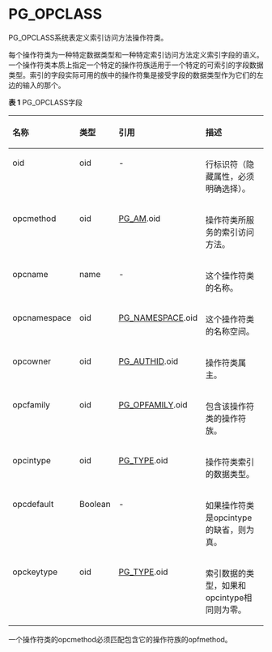 # PG\_OPCLASS<a name="ZH-CN_TOPIC_0289899823"></a>

PG\_OPCLASS系统表定义索引访问方法操作符类。

每个操作符类为一种特定数据类型和一种特定索引访问方法定义索引字段的语义。一个操作符类本质上指定一个特定的操作符族适用于一个特定的可索引的字段数据类型。索引的字段实际可用的族中的操作符集是接受字段的数据类型作为它们的左边的输入的那个。

**表 1**  PG\_OPCLASS字段

<a name="zh-cn_topic_0283136567_zh-cn_topic_0237122303_zh-cn_topic_0059777477_t92cf0144a9404fe7808609f499d5a37d"></a>
<table><thead align="left"><tr id="zh-cn_topic_0283136567_zh-cn_topic_0237122303_zh-cn_topic_0059777477_raaab4c385d6d4091a410867e38f742d9"><th class="cellrowborder" valign="top" width="18.23%" id="mcps1.2.5.1.1"><p id="zh-cn_topic_0283136567_zh-cn_topic_0237122303_zh-cn_topic_0059777477_a0e7e4255bba649ee93e9648679bdf603"><a name="zh-cn_topic_0283136567_zh-cn_topic_0237122303_zh-cn_topic_0059777477_a0e7e4255bba649ee93e9648679bdf603"></a><a name="zh-cn_topic_0283136567_zh-cn_topic_0237122303_zh-cn_topic_0059777477_a0e7e4255bba649ee93e9648679bdf603"></a>名称</p>
</th>
<th class="cellrowborder" valign="top" width="11.65%" id="mcps1.2.5.1.2"><p id="zh-cn_topic_0283136567_zh-cn_topic_0237122303_zh-cn_topic_0059777477_afd9e0a02b0b4426fa89b3a59515bb108"><a name="zh-cn_topic_0283136567_zh-cn_topic_0237122303_zh-cn_topic_0059777477_afd9e0a02b0b4426fa89b3a59515bb108"></a><a name="zh-cn_topic_0283136567_zh-cn_topic_0237122303_zh-cn_topic_0059777477_afd9e0a02b0b4426fa89b3a59515bb108"></a>类型</p>
</th>
<th class="cellrowborder" valign="top" width="28.01%" id="mcps1.2.5.1.3"><p id="zh-cn_topic_0283136567_zh-cn_topic_0237122303_zh-cn_topic_0059777477_aedb49d9bea7c483cacb5c1629cd4ba84"><a name="zh-cn_topic_0283136567_zh-cn_topic_0237122303_zh-cn_topic_0059777477_aedb49d9bea7c483cacb5c1629cd4ba84"></a><a name="zh-cn_topic_0283136567_zh-cn_topic_0237122303_zh-cn_topic_0059777477_aedb49d9bea7c483cacb5c1629cd4ba84"></a>引用</p>
</th>
<th class="cellrowborder" valign="top" width="42.11%" id="mcps1.2.5.1.4"><p id="zh-cn_topic_0283136567_zh-cn_topic_0237122303_zh-cn_topic_0059777477_abd5eeadd3fe84b06818a8619e95dcf4e"><a name="zh-cn_topic_0283136567_zh-cn_topic_0237122303_zh-cn_topic_0059777477_abd5eeadd3fe84b06818a8619e95dcf4e"></a><a name="zh-cn_topic_0283136567_zh-cn_topic_0237122303_zh-cn_topic_0059777477_abd5eeadd3fe84b06818a8619e95dcf4e"></a>描述</p>
</th>
</tr>
</thead>
<tbody><tr id="zh-cn_topic_0283136567_zh-cn_topic_0237122303_zh-cn_topic_0059777477_re9e8e3bab3e94db883ff669df880dbee"><td class="cellrowborder" valign="top" width="18.23%" headers="mcps1.2.5.1.1 "><p id="zh-cn_topic_0283136567_zh-cn_topic_0237122303_zh-cn_topic_0059777477_af61910c242fd49ddba78cccf9bf1aaf9"><a name="zh-cn_topic_0283136567_zh-cn_topic_0237122303_zh-cn_topic_0059777477_af61910c242fd49ddba78cccf9bf1aaf9"></a><a name="zh-cn_topic_0283136567_zh-cn_topic_0237122303_zh-cn_topic_0059777477_af61910c242fd49ddba78cccf9bf1aaf9"></a>oid</p>
</td>
<td class="cellrowborder" valign="top" width="11.65%" headers="mcps1.2.5.1.2 "><p id="zh-cn_topic_0283136567_zh-cn_topic_0237122303_zh-cn_topic_0059777477_a5a51e37d0fb54aff8f8f9ade7cfda732"><a name="zh-cn_topic_0283136567_zh-cn_topic_0237122303_zh-cn_topic_0059777477_a5a51e37d0fb54aff8f8f9ade7cfda732"></a><a name="zh-cn_topic_0283136567_zh-cn_topic_0237122303_zh-cn_topic_0059777477_a5a51e37d0fb54aff8f8f9ade7cfda732"></a>oid</p>
</td>
<td class="cellrowborder" valign="top" width="28.01%" headers="mcps1.2.5.1.3 "><p id="zh-cn_topic_0283136567_zh-cn_topic_0237122303_zh-cn_topic_0059777477_a836948524eba45309877d1b9465486b1"><a name="zh-cn_topic_0283136567_zh-cn_topic_0237122303_zh-cn_topic_0059777477_a836948524eba45309877d1b9465486b1"></a><a name="zh-cn_topic_0283136567_zh-cn_topic_0237122303_zh-cn_topic_0059777477_a836948524eba45309877d1b9465486b1"></a>-</p>
</td>
<td class="cellrowborder" valign="top" width="42.11%" headers="mcps1.2.5.1.4 "><p id="zh-cn_topic_0283136567_zh-cn_topic_0237122303_zh-cn_topic_0059777477_aff3706ce0dc5449ca611422821b421e3"><a name="zh-cn_topic_0283136567_zh-cn_topic_0237122303_zh-cn_topic_0059777477_aff3706ce0dc5449ca611422821b421e3"></a><a name="zh-cn_topic_0283136567_zh-cn_topic_0237122303_zh-cn_topic_0059777477_aff3706ce0dc5449ca611422821b421e3"></a>行标识符（隐藏属性，必须明确选择）。</p>
</td>
</tr>
<tr id="zh-cn_topic_0283136567_zh-cn_topic_0237122303_zh-cn_topic_0059777477_r773157059f7f47c5a153e7ee7ba11433"><td class="cellrowborder" valign="top" width="18.23%" headers="mcps1.2.5.1.1 "><p id="zh-cn_topic_0283136567_zh-cn_topic_0237122303_zh-cn_topic_0059777477_aac8faa7612fe479c860d5b81c559fe53"><a name="zh-cn_topic_0283136567_zh-cn_topic_0237122303_zh-cn_topic_0059777477_aac8faa7612fe479c860d5b81c559fe53"></a><a name="zh-cn_topic_0283136567_zh-cn_topic_0237122303_zh-cn_topic_0059777477_aac8faa7612fe479c860d5b81c559fe53"></a>opcmethod</p>
</td>
<td class="cellrowborder" valign="top" width="11.65%" headers="mcps1.2.5.1.2 "><p id="zh-cn_topic_0283136567_zh-cn_topic_0237122303_zh-cn_topic_0059777477_a1774eb4b9211487d93e2d5343da18168"><a name="zh-cn_topic_0283136567_zh-cn_topic_0237122303_zh-cn_topic_0059777477_a1774eb4b9211487d93e2d5343da18168"></a><a name="zh-cn_topic_0283136567_zh-cn_topic_0237122303_zh-cn_topic_0059777477_a1774eb4b9211487d93e2d5343da18168"></a>oid</p>
</td>
<td class="cellrowborder" valign="top" width="28.01%" headers="mcps1.2.5.1.3 "><p id="zh-cn_topic_0283136567_zh-cn_topic_0237122303_zh-cn_topic_0059777477_ab82b3b0ce56642df93be0fe1016b58d9"><a name="zh-cn_topic_0283136567_zh-cn_topic_0237122303_zh-cn_topic_0059777477_ab82b3b0ce56642df93be0fe1016b58d9"></a><a name="zh-cn_topic_0283136567_zh-cn_topic_0237122303_zh-cn_topic_0059777477_ab82b3b0ce56642df93be0fe1016b58d9"></a><a href="PG_AM.md">PG_AM</a>.oid</p>
</td>
<td class="cellrowborder" valign="top" width="42.11%" headers="mcps1.2.5.1.4 "><p id="zh-cn_topic_0283136567_zh-cn_topic_0237122303_zh-cn_topic_0059777477_a02267d13c5d041319b5a99a291ea4ff7"><a name="zh-cn_topic_0283136567_zh-cn_topic_0237122303_zh-cn_topic_0059777477_a02267d13c5d041319b5a99a291ea4ff7"></a><a name="zh-cn_topic_0283136567_zh-cn_topic_0237122303_zh-cn_topic_0059777477_a02267d13c5d041319b5a99a291ea4ff7"></a>操作符类所服务的索引访问方法。</p>
</td>
</tr>
<tr id="zh-cn_topic_0283136567_zh-cn_topic_0237122303_zh-cn_topic_0059777477_r3bcc731c121941ae85eb524cdc41cf04"><td class="cellrowborder" valign="top" width="18.23%" headers="mcps1.2.5.1.1 "><p id="zh-cn_topic_0283136567_zh-cn_topic_0237122303_zh-cn_topic_0059777477_a28882251942947bbb6826ba117074625"><a name="zh-cn_topic_0283136567_zh-cn_topic_0237122303_zh-cn_topic_0059777477_a28882251942947bbb6826ba117074625"></a><a name="zh-cn_topic_0283136567_zh-cn_topic_0237122303_zh-cn_topic_0059777477_a28882251942947bbb6826ba117074625"></a>opcname</p>
</td>
<td class="cellrowborder" valign="top" width="11.65%" headers="mcps1.2.5.1.2 "><p id="zh-cn_topic_0283136567_zh-cn_topic_0237122303_zh-cn_topic_0059777477_a18434e3011bd475dba387565102f2d4a"><a name="zh-cn_topic_0283136567_zh-cn_topic_0237122303_zh-cn_topic_0059777477_a18434e3011bd475dba387565102f2d4a"></a><a name="zh-cn_topic_0283136567_zh-cn_topic_0237122303_zh-cn_topic_0059777477_a18434e3011bd475dba387565102f2d4a"></a>name</p>
</td>
<td class="cellrowborder" valign="top" width="28.01%" headers="mcps1.2.5.1.3 "><p id="zh-cn_topic_0283136567_zh-cn_topic_0237122303_zh-cn_topic_0059777477_a38e329a5555344f188fd23aa18c15596"><a name="zh-cn_topic_0283136567_zh-cn_topic_0237122303_zh-cn_topic_0059777477_a38e329a5555344f188fd23aa18c15596"></a><a name="zh-cn_topic_0283136567_zh-cn_topic_0237122303_zh-cn_topic_0059777477_a38e329a5555344f188fd23aa18c15596"></a>-</p>
</td>
<td class="cellrowborder" valign="top" width="42.11%" headers="mcps1.2.5.1.4 "><p id="zh-cn_topic_0283136567_zh-cn_topic_0237122303_zh-cn_topic_0059777477_a4c0768f37cc54feeac93d8c3e164d005"><a name="zh-cn_topic_0283136567_zh-cn_topic_0237122303_zh-cn_topic_0059777477_a4c0768f37cc54feeac93d8c3e164d005"></a><a name="zh-cn_topic_0283136567_zh-cn_topic_0237122303_zh-cn_topic_0059777477_a4c0768f37cc54feeac93d8c3e164d005"></a>这个操作符类的名称。</p>
</td>
</tr>
<tr id="zh-cn_topic_0283136567_zh-cn_topic_0237122303_zh-cn_topic_0059777477_r540cfd2a968d4034b22b4322102699f2"><td class="cellrowborder" valign="top" width="18.23%" headers="mcps1.2.5.1.1 "><p id="zh-cn_topic_0283136567_zh-cn_topic_0237122303_zh-cn_topic_0059777477_ab3be2f1c92194452b634c0cec9a71a6f"><a name="zh-cn_topic_0283136567_zh-cn_topic_0237122303_zh-cn_topic_0059777477_ab3be2f1c92194452b634c0cec9a71a6f"></a><a name="zh-cn_topic_0283136567_zh-cn_topic_0237122303_zh-cn_topic_0059777477_ab3be2f1c92194452b634c0cec9a71a6f"></a>opcnamespace</p>
</td>
<td class="cellrowborder" valign="top" width="11.65%" headers="mcps1.2.5.1.2 "><p id="zh-cn_topic_0283136567_zh-cn_topic_0237122303_zh-cn_topic_0059777477_a2853a6b86e02478c9bc2cf1ef8310e4a"><a name="zh-cn_topic_0283136567_zh-cn_topic_0237122303_zh-cn_topic_0059777477_a2853a6b86e02478c9bc2cf1ef8310e4a"></a><a name="zh-cn_topic_0283136567_zh-cn_topic_0237122303_zh-cn_topic_0059777477_a2853a6b86e02478c9bc2cf1ef8310e4a"></a>oid</p>
</td>
<td class="cellrowborder" valign="top" width="28.01%" headers="mcps1.2.5.1.3 "><p id="zh-cn_topic_0283136567_zh-cn_topic_0237122303_zh-cn_topic_0059777477_af2e90e5e388e4ce7b7a7ee7175285008"><a name="zh-cn_topic_0283136567_zh-cn_topic_0237122303_zh-cn_topic_0059777477_af2e90e5e388e4ce7b7a7ee7175285008"></a><a name="zh-cn_topic_0283136567_zh-cn_topic_0237122303_zh-cn_topic_0059777477_af2e90e5e388e4ce7b7a7ee7175285008"></a><a href="PG_NAMESPACE.md">PG_NAMESPACE</a>.oid</p>
</td>
<td class="cellrowborder" valign="top" width="42.11%" headers="mcps1.2.5.1.4 "><p id="zh-cn_topic_0283136567_zh-cn_topic_0237122303_zh-cn_topic_0059777477_a632390697ef5453a802241eaa109b5e9"><a name="zh-cn_topic_0283136567_zh-cn_topic_0237122303_zh-cn_topic_0059777477_a632390697ef5453a802241eaa109b5e9"></a><a name="zh-cn_topic_0283136567_zh-cn_topic_0237122303_zh-cn_topic_0059777477_a632390697ef5453a802241eaa109b5e9"></a>这个操作符类的名称空间。</p>
</td>
</tr>
<tr id="zh-cn_topic_0283136567_zh-cn_topic_0237122303_zh-cn_topic_0059777477_rcaceb3b6bf444198973f877e9fd750cd"><td class="cellrowborder" valign="top" width="18.23%" headers="mcps1.2.5.1.1 "><p id="zh-cn_topic_0283136567_zh-cn_topic_0237122303_zh-cn_topic_0059777477_ad23feab3680b48b1b43da305b6a3621c"><a name="zh-cn_topic_0283136567_zh-cn_topic_0237122303_zh-cn_topic_0059777477_ad23feab3680b48b1b43da305b6a3621c"></a><a name="zh-cn_topic_0283136567_zh-cn_topic_0237122303_zh-cn_topic_0059777477_ad23feab3680b48b1b43da305b6a3621c"></a>opcowner</p>
</td>
<td class="cellrowborder" valign="top" width="11.65%" headers="mcps1.2.5.1.2 "><p id="zh-cn_topic_0283136567_zh-cn_topic_0237122303_zh-cn_topic_0059777477_af06a0fcae0d5419ca258c08e849e5658"><a name="zh-cn_topic_0283136567_zh-cn_topic_0237122303_zh-cn_topic_0059777477_af06a0fcae0d5419ca258c08e849e5658"></a><a name="zh-cn_topic_0283136567_zh-cn_topic_0237122303_zh-cn_topic_0059777477_af06a0fcae0d5419ca258c08e849e5658"></a>oid</p>
</td>
<td class="cellrowborder" valign="top" width="28.01%" headers="mcps1.2.5.1.3 "><p id="zh-cn_topic_0283136567_zh-cn_topic_0237122303_zh-cn_topic_0059777477_a9ff4ce0b2a1a4f958eb64799bb7c3987"><a name="zh-cn_topic_0283136567_zh-cn_topic_0237122303_zh-cn_topic_0059777477_a9ff4ce0b2a1a4f958eb64799bb7c3987"></a><a name="zh-cn_topic_0283136567_zh-cn_topic_0237122303_zh-cn_topic_0059777477_a9ff4ce0b2a1a4f958eb64799bb7c3987"></a><a href="PG_AUTHID.md">PG_AUTHID</a>.oid</p>
</td>
<td class="cellrowborder" valign="top" width="42.11%" headers="mcps1.2.5.1.4 "><p id="zh-cn_topic_0283136567_zh-cn_topic_0237122303_zh-cn_topic_0059777477_af1f190aa4a3e4b5ea0a64ebee127c0b5"><a name="zh-cn_topic_0283136567_zh-cn_topic_0237122303_zh-cn_topic_0059777477_af1f190aa4a3e4b5ea0a64ebee127c0b5"></a><a name="zh-cn_topic_0283136567_zh-cn_topic_0237122303_zh-cn_topic_0059777477_af1f190aa4a3e4b5ea0a64ebee127c0b5"></a>操作符类属主。</p>
</td>
</tr>
<tr id="zh-cn_topic_0283136567_zh-cn_topic_0237122303_zh-cn_topic_0059777477_r1b2c24e1e7da4f1494e0f07ff109a801"><td class="cellrowborder" valign="top" width="18.23%" headers="mcps1.2.5.1.1 "><p id="zh-cn_topic_0283136567_zh-cn_topic_0237122303_zh-cn_topic_0059777477_a306e3a8991c44a289a1f1638c9e434ba"><a name="zh-cn_topic_0283136567_zh-cn_topic_0237122303_zh-cn_topic_0059777477_a306e3a8991c44a289a1f1638c9e434ba"></a><a name="zh-cn_topic_0283136567_zh-cn_topic_0237122303_zh-cn_topic_0059777477_a306e3a8991c44a289a1f1638c9e434ba"></a>opcfamily</p>
</td>
<td class="cellrowborder" valign="top" width="11.65%" headers="mcps1.2.5.1.2 "><p id="zh-cn_topic_0283136567_zh-cn_topic_0237122303_zh-cn_topic_0059777477_a6304a6ed21aa4c78a9898335fe9d84fe"><a name="zh-cn_topic_0283136567_zh-cn_topic_0237122303_zh-cn_topic_0059777477_a6304a6ed21aa4c78a9898335fe9d84fe"></a><a name="zh-cn_topic_0283136567_zh-cn_topic_0237122303_zh-cn_topic_0059777477_a6304a6ed21aa4c78a9898335fe9d84fe"></a>oid</p>
</td>
<td class="cellrowborder" valign="top" width="28.01%" headers="mcps1.2.5.1.3 "><p id="zh-cn_topic_0283136567_zh-cn_topic_0237122303_zh-cn_topic_0059777477_aad980755a0564ca1a799cfd22f66ea42"><a name="zh-cn_topic_0283136567_zh-cn_topic_0237122303_zh-cn_topic_0059777477_aad980755a0564ca1a799cfd22f66ea42"></a><a name="zh-cn_topic_0283136567_zh-cn_topic_0237122303_zh-cn_topic_0059777477_aad980755a0564ca1a799cfd22f66ea42"></a><a href="PG_OPFAMILY.md">PG_OPFAMILY</a>.oid</p>
</td>
<td class="cellrowborder" valign="top" width="42.11%" headers="mcps1.2.5.1.4 "><p id="zh-cn_topic_0283136567_zh-cn_topic_0237122303_zh-cn_topic_0059777477_a39aa0a51d99c48aeaca4668adb5a1539"><a name="zh-cn_topic_0283136567_zh-cn_topic_0237122303_zh-cn_topic_0059777477_a39aa0a51d99c48aeaca4668adb5a1539"></a><a name="zh-cn_topic_0283136567_zh-cn_topic_0237122303_zh-cn_topic_0059777477_a39aa0a51d99c48aeaca4668adb5a1539"></a>包含该操作符类的操作符族。</p>
</td>
</tr>
<tr id="zh-cn_topic_0283136567_zh-cn_topic_0237122303_zh-cn_topic_0059777477_r342ba688a3ae469c8538a59007061129"><td class="cellrowborder" valign="top" width="18.23%" headers="mcps1.2.5.1.1 "><p id="zh-cn_topic_0283136567_zh-cn_topic_0237122303_zh-cn_topic_0059777477_ad94d7c4181184539a58ee4a51cea0bf5"><a name="zh-cn_topic_0283136567_zh-cn_topic_0237122303_zh-cn_topic_0059777477_ad94d7c4181184539a58ee4a51cea0bf5"></a><a name="zh-cn_topic_0283136567_zh-cn_topic_0237122303_zh-cn_topic_0059777477_ad94d7c4181184539a58ee4a51cea0bf5"></a>opcintype</p>
</td>
<td class="cellrowborder" valign="top" width="11.65%" headers="mcps1.2.5.1.2 "><p id="zh-cn_topic_0283136567_zh-cn_topic_0237122303_zh-cn_topic_0059777477_a2d76fc099b3840a4abc845bcc10fa77e"><a name="zh-cn_topic_0283136567_zh-cn_topic_0237122303_zh-cn_topic_0059777477_a2d76fc099b3840a4abc845bcc10fa77e"></a><a name="zh-cn_topic_0283136567_zh-cn_topic_0237122303_zh-cn_topic_0059777477_a2d76fc099b3840a4abc845bcc10fa77e"></a>oid</p>
</td>
<td class="cellrowborder" valign="top" width="28.01%" headers="mcps1.2.5.1.3 "><p id="zh-cn_topic_0283136567_zh-cn_topic_0237122303_zh-cn_topic_0059777477_a469deb1ef8a743aaac95a4b276d6bd0e"><a name="zh-cn_topic_0283136567_zh-cn_topic_0237122303_zh-cn_topic_0059777477_a469deb1ef8a743aaac95a4b276d6bd0e"></a><a name="zh-cn_topic_0283136567_zh-cn_topic_0237122303_zh-cn_topic_0059777477_a469deb1ef8a743aaac95a4b276d6bd0e"></a><a href="PG_TYPE.md">PG_TYPE</a>.oid</p>
</td>
<td class="cellrowborder" valign="top" width="42.11%" headers="mcps1.2.5.1.4 "><p id="zh-cn_topic_0283136567_zh-cn_topic_0237122303_zh-cn_topic_0059777477_a6d628e62870347c797459d5efdbeeafc"><a name="zh-cn_topic_0283136567_zh-cn_topic_0237122303_zh-cn_topic_0059777477_a6d628e62870347c797459d5efdbeeafc"></a><a name="zh-cn_topic_0283136567_zh-cn_topic_0237122303_zh-cn_topic_0059777477_a6d628e62870347c797459d5efdbeeafc"></a>操作符类索引的数据类型。</p>
</td>
</tr>
<tr id="zh-cn_topic_0283136567_zh-cn_topic_0237122303_zh-cn_topic_0059777477_r8bee9c24d5224c2ba2530e9c661ee36a"><td class="cellrowborder" valign="top" width="18.23%" headers="mcps1.2.5.1.1 "><p id="zh-cn_topic_0283136567_zh-cn_topic_0237122303_zh-cn_topic_0059777477_aadafecccba424aa284c070c193512675"><a name="zh-cn_topic_0283136567_zh-cn_topic_0237122303_zh-cn_topic_0059777477_aadafecccba424aa284c070c193512675"></a><a name="zh-cn_topic_0283136567_zh-cn_topic_0237122303_zh-cn_topic_0059777477_aadafecccba424aa284c070c193512675"></a>opcdefault</p>
</td>
<td class="cellrowborder" valign="top" width="11.65%" headers="mcps1.2.5.1.2 "><p id="zh-cn_topic_0283136567_zh-cn_topic_0237122303_zh-cn_topic_0059777477_a2e224e6b698c42dab4717ff79b20225a"><a name="zh-cn_topic_0283136567_zh-cn_topic_0237122303_zh-cn_topic_0059777477_a2e224e6b698c42dab4717ff79b20225a"></a><a name="zh-cn_topic_0283136567_zh-cn_topic_0237122303_zh-cn_topic_0059777477_a2e224e6b698c42dab4717ff79b20225a"></a><span id="zh-cn_topic_0283136567_zh-cn_topic_0237122303_text0762104612719"><a name="zh-cn_topic_0283136567_zh-cn_topic_0237122303_text0762104612719"></a><a name="zh-cn_topic_0283136567_zh-cn_topic_0237122303_text0762104612719"></a>Boolean</span></p>
</td>
<td class="cellrowborder" valign="top" width="28.01%" headers="mcps1.2.5.1.3 "><p id="zh-cn_topic_0283136567_zh-cn_topic_0237122303_zh-cn_topic_0059777477_a17a28502359b4da887f6854d614bd829"><a name="zh-cn_topic_0283136567_zh-cn_topic_0237122303_zh-cn_topic_0059777477_a17a28502359b4da887f6854d614bd829"></a><a name="zh-cn_topic_0283136567_zh-cn_topic_0237122303_zh-cn_topic_0059777477_a17a28502359b4da887f6854d614bd829"></a>-</p>
</td>
<td class="cellrowborder" valign="top" width="42.11%" headers="mcps1.2.5.1.4 "><p id="zh-cn_topic_0283136567_zh-cn_topic_0237122303_zh-cn_topic_0059777477_a7a021d769ece4932ae602a8f2a271d36"><a name="zh-cn_topic_0283136567_zh-cn_topic_0237122303_zh-cn_topic_0059777477_a7a021d769ece4932ae602a8f2a271d36"></a><a name="zh-cn_topic_0283136567_zh-cn_topic_0237122303_zh-cn_topic_0059777477_a7a021d769ece4932ae602a8f2a271d36"></a>如果操作符类是opcintype的缺省，则为真。</p>
</td>
</tr>
<tr id="zh-cn_topic_0283136567_zh-cn_topic_0237122303_zh-cn_topic_0059777477_r311b1b1a23e943ecaffb3fdeadfaf97f"><td class="cellrowborder" valign="top" width="18.23%" headers="mcps1.2.5.1.1 "><p id="zh-cn_topic_0283136567_zh-cn_topic_0237122303_zh-cn_topic_0059777477_a643c1b3a69e84be39c132c76445ab688"><a name="zh-cn_topic_0283136567_zh-cn_topic_0237122303_zh-cn_topic_0059777477_a643c1b3a69e84be39c132c76445ab688"></a><a name="zh-cn_topic_0283136567_zh-cn_topic_0237122303_zh-cn_topic_0059777477_a643c1b3a69e84be39c132c76445ab688"></a>opckeytype</p>
</td>
<td class="cellrowborder" valign="top" width="11.65%" headers="mcps1.2.5.1.2 "><p id="zh-cn_topic_0283136567_zh-cn_topic_0237122303_zh-cn_topic_0059777477_a0e5a8bf0e5ab45ad9d8fa8fa33a34ff1"><a name="zh-cn_topic_0283136567_zh-cn_topic_0237122303_zh-cn_topic_0059777477_a0e5a8bf0e5ab45ad9d8fa8fa33a34ff1"></a><a name="zh-cn_topic_0283136567_zh-cn_topic_0237122303_zh-cn_topic_0059777477_a0e5a8bf0e5ab45ad9d8fa8fa33a34ff1"></a>oid</p>
</td>
<td class="cellrowborder" valign="top" width="28.01%" headers="mcps1.2.5.1.3 "><p id="zh-cn_topic_0283136567_zh-cn_topic_0237122303_zh-cn_topic_0059777477_a4e66ba7baa81423b911ac1f48e61236a"><a name="zh-cn_topic_0283136567_zh-cn_topic_0237122303_zh-cn_topic_0059777477_a4e66ba7baa81423b911ac1f48e61236a"></a><a name="zh-cn_topic_0283136567_zh-cn_topic_0237122303_zh-cn_topic_0059777477_a4e66ba7baa81423b911ac1f48e61236a"></a><a href="PG_TYPE.md">PG_TYPE</a>.oid</p>
</td>
<td class="cellrowborder" valign="top" width="42.11%" headers="mcps1.2.5.1.4 "><p id="zh-cn_topic_0283136567_zh-cn_topic_0237122303_zh-cn_topic_0059777477_a8efbd0574c0f4b36a9e444d93d1ba2b7"><a name="zh-cn_topic_0283136567_zh-cn_topic_0237122303_zh-cn_topic_0059777477_a8efbd0574c0f4b36a9e444d93d1ba2b7"></a><a name="zh-cn_topic_0283136567_zh-cn_topic_0237122303_zh-cn_topic_0059777477_a8efbd0574c0f4b36a9e444d93d1ba2b7"></a>索引数据的类型，如果和opcintype相同则为零。</p>
</td>
</tr>
</tbody>
</table>

一个操作符类的opcmethod必须匹配包含它的操作符族的opfmethod。

